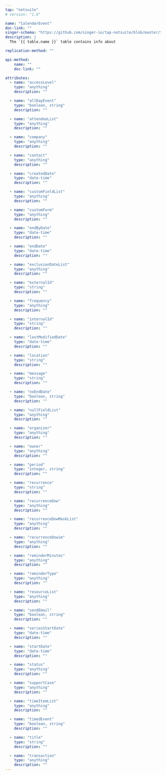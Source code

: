 ```yaml
---
tap: "netsuite"
# version: "1.0"

name: "CalendarEvent"
doc-link: ""
singer-schema: "https://github.com/singer-io/tap-netsuite/blob/master/tap_netsuite/schemas/CalendarEvent.json"
description: |
  The `{{ table.name }}` table contains info about 

replication-method: ""

api-method:
    name: ""
    doc-link: ""

attributes:
  - name: "accessLevel"
    type: "anything"
    description: ""

  - name: "allDayEvent"
    type: "boolean, string"
    description: ""

  - name: "attendeeList"
    type: "anything"
    description: ""

  - name: "company"
    type: "anything"
    description: ""

  - name: "contact"
    type: "anything"
    description: ""

  - name: "createdDate"
    type: "date-time"
    description: ""

  - name: "customFieldList"
    type: "anything"
    description: ""

  - name: "customForm"
    type: "anything"
    description: ""

  - name: "endByDate"
    type: "date-time"
    description: ""

  - name: "endDate"
    type: "date-time"
    description: ""

  - name: "exclusionDateList"
    type: "anything"
    description: ""

  - name: "externalId"
    type: "string"
    description: ""

  - name: "frequency"
    type: "anything"
    description: ""

  - name: "internalId"
    type: "string"
    description: ""

  - name: "lastModifiedDate"
    type: "date-time"
    description: ""

  - name: "location"
    type: "string"
    description: ""

  - name: "message"
    type: "string"
    description: ""

  - name: "noEndDate"
    type: "boolean, string"
    description: ""

  - name: "nullFieldList"
    type: "anything"
    description: ""

  - name: "organizer"
    type: "anything"
    description: ""

  - name: "owner"
    type: "anything"
    description: ""

  - name: "period"
    type: "integer, string"
    description: ""

  - name: "recurrence"
    type: "string"
    description: ""

  - name: "recurrenceDow"
    type: "anything"
    description: ""

  - name: "recurrenceDowMaskList"
    type: "anything"
    description: ""

  - name: "recurrenceDowim"
    type: "anything"
    description: ""

  - name: "reminderMinutes"
    type: "anything"
    description: ""

  - name: "reminderType"
    type: "anything"
    description: ""

  - name: "resourceList"
    type: "anything"
    description: ""

  - name: "sendEmail"
    type: "boolean, string"
    description: ""

  - name: "seriesStartDate"
    type: "date-time"
    description: ""

  - name: "startDate"
    type: "date-time"
    description: ""

  - name: "status"
    type: "anything"
    description: ""

  - name: "supportCase"
    type: "anything"
    description: ""

  - name: "timeItemList"
    type: "anything"
    description: ""

  - name: "timedEvent"
    type: "boolean, string"
    description: ""

  - name: "title"
    type: "string"
    description: ""

  - name: "transaction"
    type: "anything"
    description: ""
---
```

